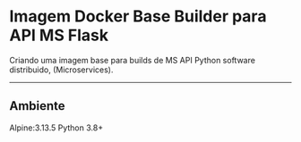 # Imagem Docker Base Builder para API MS Flask

Criando uma imagem base para builds de MS API Python software distribuido, (Microservices).

---

## Ambiente

Alpine:3.13.5
Python 3.8+

